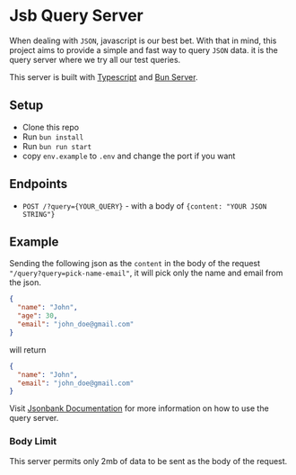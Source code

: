 # Jsb Query Server

When dealing with `JSON`, javascript is our best bet. With that in mind, this project aims to provide a simple and fast
way to query `JSON` data. 
it is the query server where we try all our test queries.

This server is built with [Typescript](https://www.typescriptlang.org/) and [Bun Server](https://bun.sh).

## Setup

- Clone this repo
- Run `bun install`
- Run `bun run start`
- copy `env.example` to `.env` and change the port if you want

## Endpoints

- `POST /?query={YOUR_QUERY}` - with a body of `{content: "YOUR JSON STRING"}`

## Example
Sending the following json as the `content` in the body of the request `"/query?query=pick-name-email"`, it will pick only the name and email from the json.

```json
{
  "name": "John",
  "age": 30,
  "email": "john_doe@gmail.com"
}
```

will return

```json
{
  "name": "John",
  "email": "john_doe@gmail.com"
}
```

Visit [Jsonbank Documentation](https://docs.jsonbank.io) for more information on how to use the query server.


### Body Limit
This server permits only 2mb of data to be sent as the body of the request.
